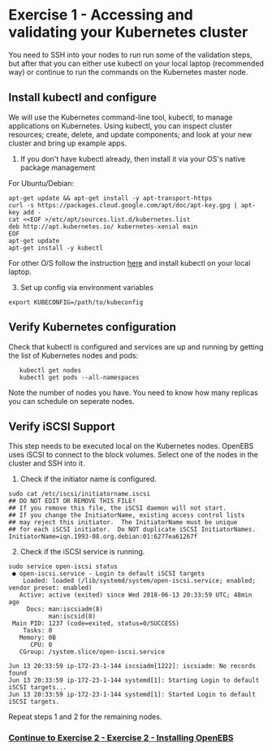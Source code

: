 # Exercise 1 - Accessing and validating your Kubernetes cluster

You need to SSH into your nodes to run run some of the validation steps, but after that you can either use kubectl on your local laptop (recommended way) or continue to run the commands on the Kubernetes master node.  

## Install kubectl and configure 

We will use the Kubernetes command-line tool, kubectl, to manage applications on Kubernetes. Using kubectl, you can inspect cluster resources; create, delete, and update components; and look at your new cluster and bring up example apps.

1. If you don't have kubectl already, then install it via your OS's native package management

For Ubuntu/Debian:

```
apt-get update && apt-get install -y apt-transport-https
curl -s https://packages.cloud.google.com/apt/doc/apt-key.gpg | apt-key add -
cat <<EOF >/etc/apt/sources.list.d/kubernetes.list
deb http://apt.kubernetes.io/ kubernetes-xenial main
EOF
apt-get update
apt-get install -y kubectl
```

For other O/S follow the instruction [here](https://kubernetes.io/docs/tasks/tools/install-kubectl/#install-kubectl) and install kubectl on your local laptop. 

3. Set up config via environment variables

```
export KUBECONFIG=/path/to/kubeconfig
```

## Verify Kubernetes configuration
Check that kubectl is configured and services are up and running by getting the list of Kubernetes nodes and pods:

 ```
    kubectl get nodes
    kubectl get pods --all-namespaces
 ```
Note the number of nodes you have. You need to know how many replicas you can schedule on seperate nodes.  

## Verify iSCSI Support

This step needs to be executed local on the Kubernetes nodes. OpenEBS uses iSCSI to connect to the block volumes. Select one of the nodes in the cluster and SSH into it.

1. Check if the initiator name is configured.

```
sudo cat /etc/iscsi/initiatorname.iscsi
## DO NOT EDIT OR REMOVE THIS FILE!
## If you remove this file, the iSCSI daemon will not start.
## If you change the InitiatorName, existing access control lists
## may reject this initiator.  The InitiatorName must be unique
## for each iSCSI initiator.  Do NOT duplicate iSCSI InitiatorNames.
InitiatorName=iqn.1993-08.org.debian:01:6277ea61267f
```

2. Check if the iSCSI service is running.
```
sudo service open-iscsi status
 ● open-iscsi.service - Login to default iSCSI targets
    Loaded: loaded (/lib/systemd/system/open-iscsi.service; enabled; vendor preset: enabled)
   Active: active (exited) since Wed 2018-06-13 20:33:59 UTC; 48min ago
     Docs: man:iscsiadm(8)
           man:iscsid(8)
 Main PID: 1237 (code=exited, status=0/SUCCESS)
    Tasks: 0
   Memory: 0B
      CPU: 0
   CGroup: /system.slice/open-iscsi.service

Jun 13 20:33:59 ip-172-23-1-144 iscsiadm[1222]: iscsiadm: No records found
Jun 13 20:33:59 ip-172-23-1-144 systemd[1]: Starting Login to default iSCSI targets...
Jun 13 20:33:59 ip-172-23-1-144 systemd[1]: Started Login to default iSCSI targets.
```

Repeat steps 1 and 2 for the remaining nodes.
   
### [Continue to Exercise 2 - Exercise 2 - Installing OpenEBS](../exercise-2/README.md)
